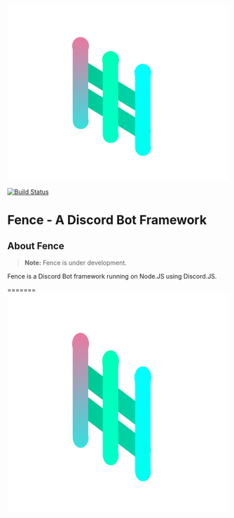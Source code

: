 <p align="center">
  <img height="400px" src="fence.png">
</p>

[![Build Status](https://travis-ci.org/LeeviKopakkala/Fence.svg?branch=development)](https://travis-ci.org/LeeviKopakkala/Fence.svg?branch=development)

# Fence - A Discord Bot Framework

## About Fence

> **Note:** Fence is under development.

Fence is a Discord Bot framework running on Node.JS using Discord.JS.


=======
  <img height="500px" src="fence.png">
</p>

